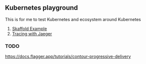 ## Kubernetes playground

This is for me to test Kubernetes and ecosystem around Kubernetes  

1. [Skaffold Example](https://github.com/Danr17/k8s_playground/tree/master/skaffold-sync-example)
2. [Tracing with Jaeger](https://github.com/Danr17/k8s_playground/tree/master/tracing_with_Jaeger)


### TODO

https://docs.flagger.app/tutorials/contour-progressive-delivery